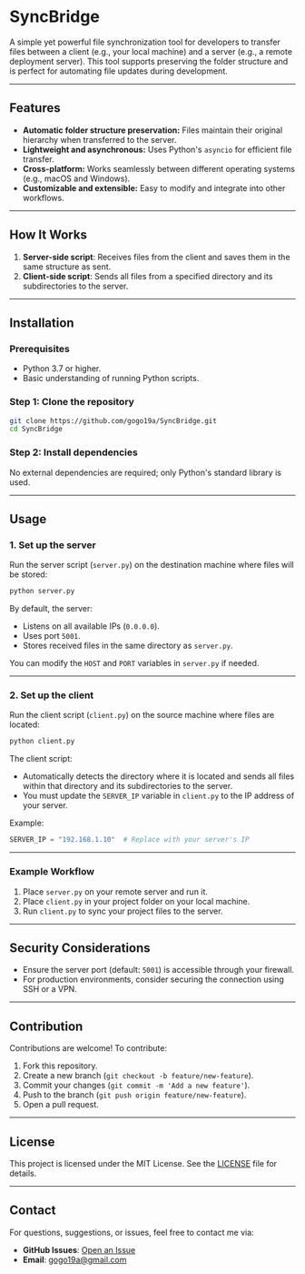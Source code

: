 
# SyncBridge

A simple yet powerful file synchronization tool for developers to transfer files between a client (e.g., your local machine) and a server (e.g., a remote deployment server). This tool supports preserving the folder structure and is perfect for automating file updates during development.

---

## Features
- **Automatic folder structure preservation:** Files maintain their original hierarchy when transferred to the server.
- **Lightweight and asynchronous:** Uses Python's `asyncio` for efficient file transfer.
- **Cross-platform:** Works seamlessly between different operating systems (e.g., macOS and Windows).
- **Customizable and extensible:** Easy to modify and integrate into other workflows.

---

## How It Works
1. **Server-side script**: Receives files from the client and saves them in the same structure as sent.
2. **Client-side script**: Sends all files from a specified directory and its subdirectories to the server.

---

## Installation

### Prerequisites
- Python 3.7 or higher.
- Basic understanding of running Python scripts.

### Step 1: Clone the repository
```bash
git clone https://github.com/gogo19a/SyncBridge.git
cd SyncBridge
```

### Step 2: Install dependencies
No external dependencies are required; only Python's standard library is used.

---

## Usage

### 1. **Set up the server**
Run the server script (`server.py`) on the destination machine where files will be stored:
```bash
python server.py
```
By default, the server:
- Listens on all available IPs (`0.0.0.0`).
- Uses port `5001`.
- Stores received files in the same directory as `server.py`.

You can modify the `HOST` and `PORT` variables in `server.py` if needed.

---

### 2. **Set up the client**
Run the client script (`client.py`) on the source machine where files are located:
```bash
python client.py
```
The client script:
- Automatically detects the directory where it is located and sends all files within that directory and its subdirectories to the server.
- You must update the `SERVER_IP` variable in `client.py` to the IP address of your server.

Example:
```python
SERVER_IP = "192.168.1.10"  # Replace with your server's IP
```

---

### Example Workflow
1. Place `server.py` on your remote server and run it.
2. Place `client.py` in your project folder on your local machine.
3. Run `client.py` to sync your project files to the server.

---

## Security Considerations
- Ensure the server port (default: `5001`) is accessible through your firewall.
- For production environments, consider securing the connection using SSH or a VPN.

---

## Contribution
Contributions are welcome! To contribute:
1. Fork this repository.
2. Create a new branch (`git checkout -b feature/new-feature`).
3. Commit your changes (`git commit -m 'Add a new feature'`).
4. Push to the branch (`git push origin feature/new-feature`).
5. Open a pull request.

---

## License
This project is licensed under the MIT License. See the [LICENSE](LICENSE) file for details.

---

## Contact
For questions, suggestions, or issues, feel free to contact me via:
- **GitHub Issues**: [Open an Issue](https://github.com/gogo19a/SyncBridge/issues)
- **Email**: gogo19a@gmail.com
